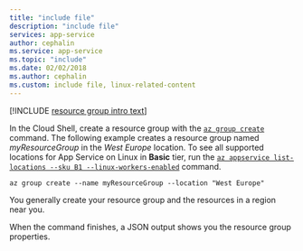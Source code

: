 ```yaml
---
title: "include file"
description: "include file"
services: app-service
author: cephalin
ms.service: app-service
ms.topic: "include"
ms.date: 02/02/2018
ms.author: cephalin
ms.custom: include file, linux-related-content
---
```


[!INCLUDE [resource group intro text](resource-group.md)]

In the Cloud Shell, create a resource group with the [`az group create`](/cli/azure/group#az-group-create) command. The following example creates a resource group named *myResourceGroup* in the *West Europe* location. To see all supported locations for App Service on Linux in **Basic** tier, run the [`az appservice list-locations --sku B1 --linux-workers-enabled`](/cli/azure/appservice#az-appservice-list-locations) command.

```azurecli-interactive
az group create --name myResourceGroup --location "West Europe"
```

You generally create your resource group and the resources in a region near you. 

When the command finishes, a JSON output shows you the resource group properties.
